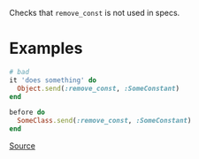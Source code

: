 
Checks that `remove_const` is not used in specs.

# Examples

```ruby
# bad
it 'does something' do
  Object.send(:remove_const, :SomeConstant)
end

before do
  SomeClass.send(:remove_const, :SomeConstant)
end
```

[Source](http://www.rubydoc.info/gems/rubocop/RuboCop/Cop/RSpec/RemoveConst)